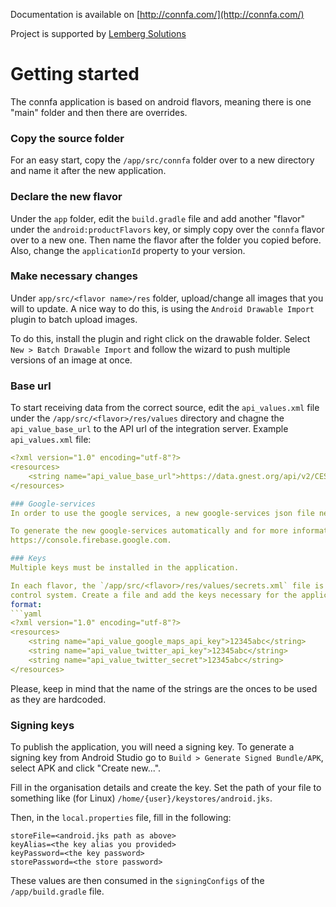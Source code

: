 Documentation is available on [http://connfa.com/](http://connfa.com/)

Project is supported by [Lemberg Solutions](http://lemberg.co.uk)

# Getting started
The connfa application is based on android flavors, meaning there is one "main" folder and then
there are overrides.

### Copy the source folder
For an easy start, copy the `/app/src/connfa` folder over to a new directory and name it after the
new application.

### Declare the new flavor
Under the `app` folder, edit the `build.gradle` file and add another "flavor" under the
`android:productFlavors` key, or simply copy over the `connfa` flavor over to a new one. Then name
the flavor after the folder you copied before.
Also, change the `applicationId` property to your version.

### Make necessary changes
Under `app/src/<flavor name>/res` folder, upload/change all images that you will to update.
A nice way to do this, is using the `Android Drawable Import` plugin to batch upload images.

To do this, install the plugin and right click on the drawable folder.
Select `New > Batch Drawable Import` and follow the wizard to push multiple versions of an image at
once.

### Base url
To start receiving data from the correct source, edit the `api_values.xml` file under the
`/app/src/<flavor>/res/values` directory and chagne the `api_value_base_url` to the API url of the
integration server.
Example `api_values.xml` file:
```yaml
<?xml version="1.0" encoding="utf-8"?>
<resources>
    <string name="api_value_base_url">https://data.gnest.org/api/v2/CEST2019/</string>
</resources>

### Google-services
In order to use the google services, a new google-services json file needs to be created.

To generate the new google-services automatically and for more information, head over to
https://console.firebase.google.com.

### Keys
Multiple keys must be installed in the application.

In each flavor, the `/app/src/<flavor>/res/values/secrets.xml` file is ignored from the version
control system. Create a file and add the keys necessary for the application in the following
format:
```yaml
<?xml version="1.0" encoding="utf-8"?>
<resources>
    <string name="api_value_google_maps_api_key">12345abc</string>
    <string name="api_value_twitter_api_key">12345abc</string>
    <string name="api_value_twitter_secret">12345abc</string>
</resources>
```
Please, keep in mind that the name of the strings are the onces to be used as they are hardcoded.

### Signing keys
To publish the application, you will need a signing key. To generate a signing key from Android
Studio go to `Build > Generate Signed Bundle/APK`, select APK and click "Create new...".

Fill in the organisation details and create the key. Set the path of your file to something like
(for Linux) `/home/{user}/keystores/android.jks`.

Then, in the `local.properties` file, fill in the following:

```
storeFile=<android.jks path as above>
keyAlias=<the key alias you provided>
keyPassword=<the key password>
storePassword=<the store password>
```
These values are then consumed in the `signingConfigs` of the `/app/build.gradle` file.
```
